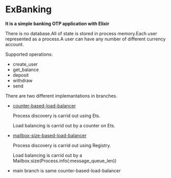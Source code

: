 # ExBanking
**It is a simple banking OTP application with Elixir**

There is no database.All of state is stored in process memory.Each user represented as a process.A user can have any number of different currency account.

Supported operations:
  * create_user
  * get_balance
  * deposit 
  * withdraw
  * send

There are two different implemantations in branches.
 * [counter-based-load-balancer](https://github.com/altuntasfatih/ExBanking/tree/counter-based-load-balancer)

   Process discovery is carrid out using Ets.

   Load balancing is carrid out by a counter on Ets.

 * [mailbox-size-based-load-balancer](https://github.com/altuntasfatih/ExBanking/tree/mailbox-size-based-load-balancer)

   Process discovery is carrid out using Registry.

   Load balancing is carrid out by a Mailbox.size(Process.info(:message_queue_len))

 * main branch is same counter-based-load-balancer
